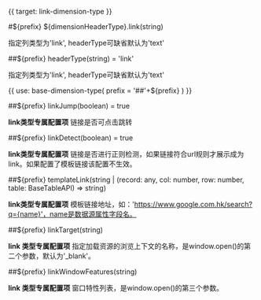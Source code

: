 {{ target: link-dimension-type }}

#${prefix} ${dimensionHeaderType}.link(string)

指定列类型为'link', headerType可缺省默认为'text'

##${prefix} headerType(string) = 'link'

指定列类型为'link', headerType可缺省默认为'text'

{{ use: base-dimension-type(
    prefix = '##'+${prefix}
) }}

##${prefix} linkJump(boolean) = true

**link类型专属配置项**  链接是否可点击跳转

##${prefix} linkDetect(boolean) = true

**link类型专属配置项**  链接是否进行正则检测，如果链接符合url规则才展示成为link。如果配置了模板链接该配置不生效。

##${prefix} templateLink(string | (record: any, col: number, row: number, table: BaseTableAPI) => string)

**link类型专属配置项**  模板链接地址，如：'https://www.google.com.hk/search?q={name}'，name是数据源属性字段名。

##${prefix} linkTarget(string)

**link 类型专属配置项** 指定加载资源的浏览上下文的名称，是window.open()的第二个参数，默认为'_blank'。

##${prefix} linkWindowFeatures(string)

**link 类型专属配置项** 窗口特性列表，是window.open()的第三个参数。